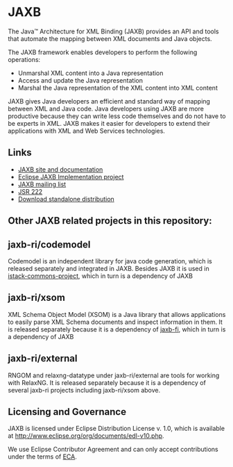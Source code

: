 # JAXB

The Java™ Architecture for XML Binding (JAXB) provides an API and tools that automate the mapping between XML documents and Java objects.

The JAXB framework enables developers to perform the following operations:
- Unmarshal XML content into a Java representation
- Access and update the Java representation
- Marshal the Java representation of the XML content into XML content

JAXB gives Java developers an efficient and standard way of mapping between XML and Java code. Java developers using JAXB are more productive because they can write less code themselves and do not have to be experts in XML. JAXB makes it easier for developers to extend their applications with XML and Web Services technologies.

## Links
- [JAXB site and documentation](https://eclipse-ee4j.github.io/jaxb-ri/) 
- [Eclipse JAXB Implementation project](https://projects.eclipse.org/projects/ee4j.jaxb-impl)
- [JAXB mailing list](https://accounts.eclipse.org/mailing-list/jaxb-dev)
- [JSR 222](https://jcp.org/en/jsr/detail?id=222)
- [Download standalone distribution](https://repo1.maven.org/maven2/com/sun/xml/bind/jaxb-ri/2.3.2/jaxb-ri-2.3.2.zip)


## Other JAXB related projects in this repository:

## jaxb-ri/codemodel
Codemodel is an independent library for java code generation, which is released separately and integrated in JAXB. 
Besides JAXB it is used in [istack-commons-project](https://github.com/eclipse-ee4j/jaxb-istack-commons), 
which in turn is a dependency of JAXB

## jaxb-ri/xsom
XML Schema Object Model (XSOM) is a Java library that allows applications to easily parse XML Schema
documents and inspect information in them. It is released separately because it is a dependency of 
[jaxb-fi](https://github.com/eclipse-ee4j/jaxb-fi),
which in turn is a dependency of JAXB

## jaxb-ri/external
RNGOM and relaxng-datatype under jaxb-ri/external are tools for working with RelaxNG. It is released separately because it is a dependency of 
several jaxb-ri projects including jaxb-ri/xsom above.

## Licensing and Governance

JAXB is licensed under Eclipse Distribution License v. 1.0, which is available at http://www.eclipse.org/org/documents/edl-v10.php. 

We use Eclipse Contributor Agreement and can only accept contributions under the 
terms of [ECA](https://www.eclipse.org/legal/ECA.php).


